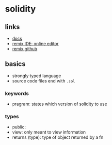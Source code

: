 # solidity

## links

- [docs](https://docs.soliditylang.org/en/latest/index.html#getting-started)
- [remix IDE: online editor](https://remix.ethereum.org)
- [remix github](https://github.com/ethereum/remix-project)

## basics

- strongly typed language
- source code files end with `.sol`

### keywords

- pragram: states which version of solidity to use

### types

- public:
- view: only meant to view information
- returns (type): type of object returned by a fn

```sh


```
